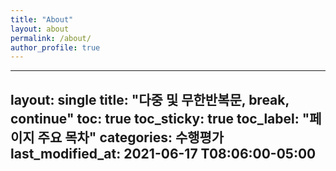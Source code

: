```yaml
---
title: "About"
layout: about
permalink: /about/
author_profile: true
---
```


---

layout: single
title: "다중 및 무한반복문, break, continue"
toc: true
toc_sticky: true
toc_label: "페이지 주요 목차"
categories: 수행평가
last_modified_at: 2021-06-17 T08:06:00-05:00
---
